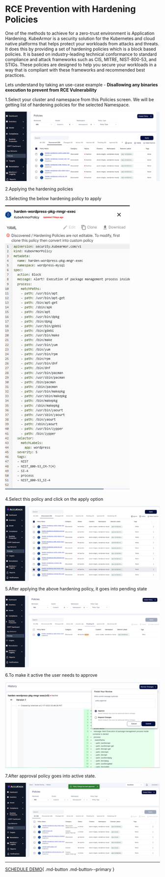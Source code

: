 # RCE Prevention with Hardening Policies

One of the methods to achieve for a zero-trust environment is Application Hardening. KubeArmor is a security solution for the Kubernetes and cloud native platforms that helps protect your workloads from attacks and threats. It does this by providing a set of hardening policies which is a block based policies. It is based on industry-leading technical conformance to standard compliance and attack frameworks such as CIS, MITRE, NIST-800-53, and STIGs. These policies are designed to help you secure your workloads in a way that is compliant with these frameworks and recommended best practices.

Lets understand by taking an use-case example - **Disallowing any binaries execution to prevent from RCE Vulnerability**

1.Select your cluster and namespace from this Policies screen. We will be getting list of hardening policies for the selected Namespace.

![alt](images/app-harden-1.png)

2.Applying the hardening policies

3.Selecting the below hardening policy to apply

![alt](images/app-harden-2.png)

4.Select this policy and click on the apply option

![alt](images/app-harden-3.png)

5.After applying the above hardening policy, it goes into pending state

![alt](images/app-harden-4.png)

6.To make it active the user needs to approve

![alt](images/app-harden-5.png)

7.After approval policy goes into active state.

![alt](images/app-harden-6.png)

- - -
[SCHEDULE DEMO](https://www.accuknox.com/contact-us){ .md-button .md-button--primary }
